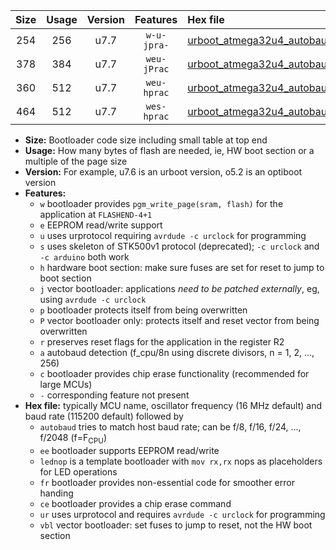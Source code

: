 |Size|Usage|Version|Features|Hex file|
|:-:|:-:|:-:|:-:|:--|
|254|256|u7.7|`w-u-jpra-`|[urboot_atmega32u4_autobaud_lednop_ur_vbl.hex](https://raw.githubusercontent.com/stefanrueger/urboot.hex/main/mcus/atmega32u4/autobaud/urboot_atmega32u4_autobaud_lednop_ur_vbl.hex)|
|378|384|u7.7|`weu-jPrac`|[urboot_atmega32u4_autobaud_ee_lednop_fr_ce_ur_vbl.hex](https://raw.githubusercontent.com/stefanrueger/urboot.hex/main/mcus/atmega32u4/autobaud/urboot_atmega32u4_autobaud_ee_lednop_fr_ce_ur_vbl.hex)|
|360|512|u7.7|`weu-hprac`|[urboot_atmega32u4_autobaud_ee_lednop_fr_ce_ur.hex](https://raw.githubusercontent.com/stefanrueger/urboot.hex/main/mcus/atmega32u4/autobaud/urboot_atmega32u4_autobaud_ee_lednop_fr_ce_ur.hex)|
|464|512|u7.7|`wes-hprac`|[urboot_atmega32u4_autobaud_ee_lednop_fr_ce.hex](https://raw.githubusercontent.com/stefanrueger/urboot.hex/main/mcus/atmega32u4/autobaud/urboot_atmega32u4_autobaud_ee_lednop_fr_ce.hex)|

- **Size:** Bootloader code size including small table at top end
- **Usage:** How many bytes of flash are needed, ie, HW boot section or a multiple of the page size
- **Version:** For example, u7.6 is an urboot version, o5.2 is an optiboot version
- **Features:**
  + `w` bootloader provides `pgm_write_page(sram, flash)` for the application at `FLASHEND-4+1`
  + `e` EEPROM read/write support
  + `u` uses urprotocol requiring `avrdude -c urclock` for programming
  + `s` uses skeleton of STK500v1 protocol (deprecated); `-c urclock` and `-c arduino` both work
  + `h` hardware boot section: make sure fuses are set for reset to jump to boot section
  + `j` vector bootloader: applications *need to be patched externally*, eg, using `avrdude -c urclock`
  + `p` bootloader protects itself from being overwritten
  + `P` vector bootloader only: protects itself and reset vector from being overwritten
  + `r` preserves reset flags for the application in the register R2
  + `a` autobaud detection (f_cpu/8n using discrete divisors, n = 1, 2, ..., 256)
  + `c` bootloader provides chip erase functionality (recommended for large MCUs)
  + `-` corresponding feature not present
- **Hex file:** typically MCU name, oscillator frequency (16 MHz default) and baud rate (115200 default) followed by
  + `autobaud` tries to match host baud rate; can be f/8, f/16, f/24, ..., f/2048 (f=F<sub>CPU</sub>)
  + `ee` bootloader supports EEPROM read/write
  + `lednop` is a template bootloader with `mov rx,rx` nops as placeholders for LED operations
  + `fr` bootloader provides non-essential code for smoother error handing
  + `ce` bootloader provides a chip erase command
  + `ur` uses urprotocol and requires `avrdude -c urclock` for programming
  + `vbl` vector bootloader: set fuses to jump to reset, not the HW boot section
